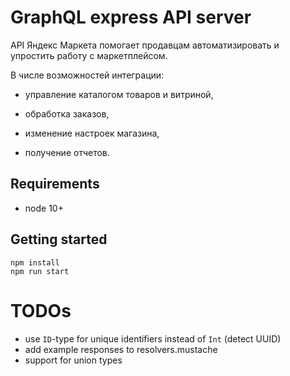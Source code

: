 # GraphQL express API server

API Яндекс Маркета помогает продавцам автоматизировать и упростить работу с маркетплейсом.

В числе возможностей интеграции:

* управление каталогом товаров и витриной,

* обработка заказов,

* изменение настроек магазина,

* получение отчетов.


## Requirements

- node 10+

## Getting started

    npm install
    npm run start

# TODOs

- use `ID`-type for unique identifiers instead of `Int` (detect UUID)
- add example responses to resolvers.mustache
- support for union types
